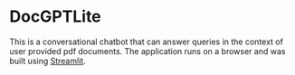 # DocGPTLite

This is a conversational chatbot that can answer queries in the context of user provided pdf documents. The application runs on a browser and was built using [Streamlit](https://streamlit.io/).